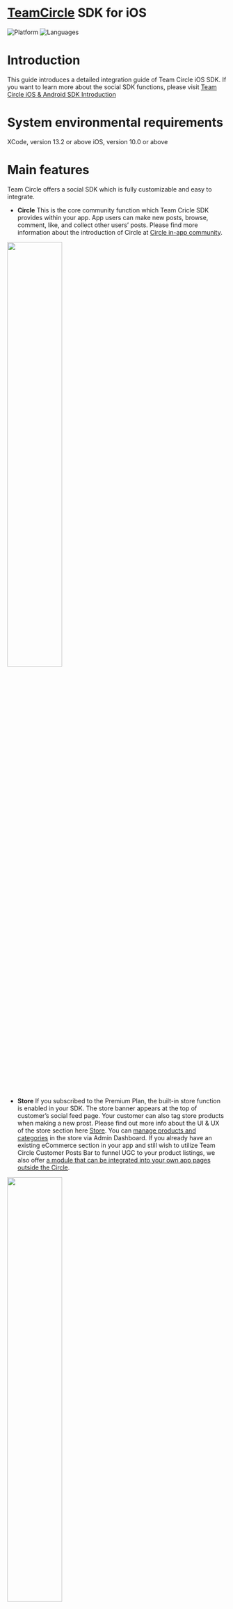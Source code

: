 # [TeamCircle](https://teamcircle.ai) SDK for iOS

![Platform](https://img.shields.io/badge/platform-iOS-orange.svg)
![Languages](https://img.shields.io/badge/language-Swift-orange.svg)

# Introduction
This guide introduces a detailed integration guide of Team Circle iOS SDK. 
If you want to learn more about the social SDK functions, please visit [Team Circle iOS & Android SDK Introduction](https://www.teamcircle.ai/document/Team_Circle_iOS_Android_Social_SDK_Introduction)

# System environmental requirements

XCode, version 13.2 or above
iOS, version 10.0 or above

# Main features

Team Circle offers a social SDK which is fully customizable and easy to integrate.

* **Circle** 
This is the core community function which Team Cricle SDK provides within your app. App users can make new posts, browse, comment, like, and collect other users’ posts. Please find more information about the introduction of Circle at [Circle in-app community](https://www.teamcircle.ai/document/Team_Circle_iOS_Android_Social_SDK_Introduction?target=Circle_in-app_community).

<img src="https://user-images.githubusercontent.com/114135053/192727471-e96837fe-8fa5-43dd-a30f-9bf82c07d392.png" width="50%">

* **Store**
If you subscribed to the Premium Plan, the built-in store function is enabled in your SDK. The store banner appears at the top of customer’s social feed page. Your customer can also tag store products when making a new prost. Please find out more info about the UI & UX of the store section here [Store](https://www.teamcircle.ai/document/Team_Circle_iOS_SDK_Integration_Guide?target=Store). You can [manage products and categories](https://www.teamcircle.ai/document/Team_Circle_Admin_Dashboard_Feature_Introduction?target=Manage_store) in the store via Admin Dashboard. If you already have an existing eCommerce section in your app and still wish to utilize Team Circle Customer Posts Bar to funnel UGC to your product listings, we also offer [a module that can be integrated into your own app pages outside the Circle](https://www.teamcircle.ai/document/Team_Circle_iOS_SDK_Integration_Guide?target=Store).

<img src="https://user-images.githubusercontent.com/114135053/192728188-dd3a80a1-7e8c-480f-a526-fb6f378ed664.png" width="50%">

* **Instant messaging** Customers can chat with others individually using our IM system. We currently support sending text messages, voice messages, photos, videos. An admin can also [link the admin account with a Circle community account](https://www.teamcircle.ai/document/Team_Circle_Admin_Dashboard_Feature_Introduction?target=Link_unlink_accounts). After linking, an “official staff” badge will appear next to the Circle account. Please find more information about details of the IM system here [Instant Messaging](https://www.teamcircle.ai/document/Team_Circle_iOS_Android_Social_SDK_Introduction?target=Instant_messaging).

<img src="https://user-images.githubusercontent.com/114135053/192732545-e686d10f-bd3c-4c70-a7eb-ab1b3f7475d0.png" width="50%">

* **Customizable UI** Circle SDK offers customizable UI components so that you can fine tune the Circle to match the style of the rest of your app. First of all, you may switch between two different themes: Light Theme or Dark Theme. Then, all buttons, text, icons, and click effects can be customized. Please find more information about details of the Customizable UI here [Customizable UI](https://www.teamcircle.ai/document/Team_Circle_iOS_Android_Social_SDK_Introduction?target=Customizable_UI).

<img src="https://user-images.githubusercontent.com/114135053/192732951-bbefef0a-d617-46a9-81f5-24c171a3ef0d.png" width="50%">

# Integration
## Get started
* Sign up at https://www.teamcircle.ai.
* Login and find App ID and App Key in Admin Dashboard → SDK&DOC → App Info, you will need them in the following steps.

## Project configuration
### Step 1 Add cocoapods dependencies
Circle SDK has local data storage and UI interface, so you also need to include the following dependencies in your project:

```bash
IGListKit，SDWebImage，lottie-ios，SnapKit，Giphy，WCDB.swift，AWSS3， HyphenateChat，EMVoiceConvert，MJRefresh，FMDB
```

If your project does not have the above dependent package files, you can also install the dependent packages in the following ways:

```bash
pod 'IGListKit'
pod 'SDWebImage'
pod 'lottie-ios'
pod 'SnapKit'
pod 'Giphy', '~> 1.3.0'
pod 'WCDB.swift'
pod 'HyphenateChat', '3.9.7.1'
pod 'EMVoiceConvert'
pod 'MJRefresh'
pod 'FMDB'
pod 'AWSS3'
pod 'youtube-ios-player-helper'
```

### Step 2 Xcode Settings
In Xcode, go to [Build Setting] > [Architectures] > [Excluded Architectures] > Add armv7

<img src="https://user-images.githubusercontent.com/114135053/192769661-03750b1b-cee4-4349-aff4-5f14626060f4.png" width="50%">

### Step 3 Xcode Add Framework and Bundle
Drag Team CircleSDK.framework and Team CircleSDK.bundle into your project, and do the following as the below image shows:

<img src="https://user-images.githubusercontent.com/114135053/192769856-92cfce4a-65dd-45f0-a139-81d656e18dfc.png" width="50%">

### Step 4 Xcode Add Privacy Permission Description
Add the following lines into info.plist:

Privacy - Microphone Usage Description
Privacy - Photo Library Usage Description
Privacy - Camera Usage Description
Privacy - Media Library Usage Description

### Step 5 Support Portrait Mode Only
Make sure your app supports portrait mode only, because most of our modules and UI components only support portrait mode for now.

### Step 6 Add App Transport Security
In Info.plist，right click, open as, select source code, add the following code:

```bash
<key>NSAppTransportSecurity</key>
<dict>
<key>NSAllowsArbitraryLoads</key>
<true/>
</dict>
```
## TCManagerDelegate callbacks
TCManagerDelegate Callbacks return the results (success or fail) of SDK initialization, login, log out, user data modification, download json file, and unread messages number.

```bash
public protocol TCManagerDelegate : AnyObject {
func teamCirleFail(error:NSError)
func teamCirleSDKInit()
func teamCirleAccountLogin()
func teamCirleAccountLogout()
func teamCirleDeleteAccount()
func teamCirleAccountProfileChange(accountName: String, avatarUrl: String, bio: String)
func shareJsonDownloaded(json: String)
func notificationStateChanged(count: Int)
func messageChanged(count: Int)
func teamCircleTapProduct(productCode: String)
}
```

Error Codes:
20001: SDK initialization fail
20002: Obtain UUID fail
20003: User not login
20004: Feature not supported
20005: IM function is not enabled

## SDK initialization
First, you need to initialize the SDK in application.

Import header file：

```bash
public func initSDK(appId : String, appKey : String, delegate : Any, theme : TCThemeType)
```

Sample Code:

```bash
TCManager.sharedInstance.userLogin(userId: "userId", userName: "userName", avatarUrl: "avatarUrl", userEmail: "userEmail", userBio: "userBio")
```

## User account

**Method:** userLogin

**Description:** After user login to your app, call userLogin to update the user login state and sync data with Circle.

**Parameters:**

```bash
public func userLogin(userId : String, userName : String, avatarUrl : String, userEmail : String, userBio : String)
```
**Sample Code:**

```bash
TCManager.sharedInstance.userLogin(userId: "userId", userName: "userName", avatarUrl: "avatarUrl", userEmail: "userEmail", userBio: "userBio")
```

**Method:** userLogout

**Description:** Description: After user logout from your app, call userLogout to update the user login state and sync data with Circle.

**Parameters:**

```bash
public func userLogout()
```
**Sample Code:**

```bash
TCManager.sharedInstance.userLogout()
```

**Method:** deleteAccount

**Description:** Description: Use this method to clear all personal data of the user in the server.

**Parameters:**

```bash
public func deleteAccount(complete : ((Error?) -> Void))
```
**Sample Code:**

```bash
TCManager.sharedInstance.deleteAccount { error in }
```

## Actions and notifications
There are several types of actions including like, comment, reply, favorite, followed by other users, and posts get featured by admin. All these actions can be sent to customers as push notifications, and you only need to set ‘Push Notification Callback’ in the Admin Dashboard → SDK&DOC → APP Info. After receiving push notifications in the app, the following methods can be used to redirect to Circle Notification Module:

**Method:** jumpToNotificationCenter

**Parameters:**

```bash
public func jumpToNotificationCenter(nav:UINavigationController, complete : ((TCNotificationVCtrl?, Error?) -> Void))
```
**Sample Code:**

```bash
if let navigation = self.navigationController {
  TCManager.sharedInstance.jumpToNotificationCenter(nav: navigation) { notificationVCtrl, error in
    if let vc = notificationVCtrl {
    }
  }
}
```
There are two types of messages received by the server, Circle messages and IM offline messages. The specific parameters are as follows:
| **Param** | **Type** | **Description** |
| --- | --- | --- |
| callbackType | String | Message type:<br>NOTIFICATION: Circle messages;<br>MESSAGE: IM offline messages. |
| callbackData | List<Object> | Data list |
| sign | String | Encryption rules: appKey + callbackData encrypt with MD5 |
  
**Signature sample:**
When you receive notification data as follows: 
```bash
{
  "callbackType": "NOTIFICATION",
  "callbackData": [{
    "notificationType": "FOLLOW",
    "ownerId": "1",
    "accountId": "2",
    "accountName": "Maria",
    "notificationTime": "1661394887563",
    "unreadNum": 11
  }],
  "sign": "e850231501b44e95fea1c8058b11fe3e"
}
```
Suppose your appKey is apmhwgc3, then you need to concatenate the appKey and the received notification data with a semicolon as follows:
```bash
apmhwgc3;[{"notificationType":"FOLLOW","ownerId":"1","accountId":"2","accountName":"Maria","notificationTime":1661394887563,"unreadNum":11}]
```
Finally, encrypt the spliced string above by MD5, and you can get the final encrypted string: **e850231501b44e95fea1c8058b11fe3e**.


CallbackData params of NOTIFICATION:
| **Param** | **Type** | **Description** |
| --- | --- | --- |
| notificationType | String | Notification type:<br>FOLLOW<br>LIKE_POST<br>FEATURED_POST<br>COMMENT<br>LIKE_COMMENT<br>REPLY<br>POST_MENTION<br>COMMENT_MENTION<br>DOWNLOAD_JSON |
| ownerId | String | The user id who receiving the notification |
| accountId | String | The user id who sending the notification |
| accountName | String | The user name who sending the notification |
| notificationTime | Long | Notification sending time, Unix timestamp, unit: ms |

CallbackData params of MESSAGE:
| **Param** | **Type** | **Description** |
| --- | --- | --- |
| messageType | String | Notification type:<br>txt<br>img<br>audio<br>video |
| ownerId | String | The user id who receiving the notification |
| accountId | String | The user id who sending the notification |
| accountName | String | The user name who sending the notification |
| notificationTime | Long | Notification sending time, Unix timestamp, unit: ms |

## Circle - methods
Circle module consists of Feed module, UserCenter module, Search Module, and NewPost Module. The circle SDK provides you with a whole Circle UI component and all small independent UI components that you can use separately.

**Method:** initCircle

**Description:** Add a whole Circle UI component into the navigation controller, so that Feed module, Search module, UserCenter module, and NewPost module are all included.

**Parameters:**

```bash
public func initCircle(complete : ((TCCircleNavController?, Error?) -> Void))
```
**Sample Code:**

```bash
TCManager.sharedInstance.initCircle { circleNavController, error in
  if let circleNav = circleNavController {
  }
}
```
Use the following methods if you want to separately use these UI components:

**Method:** initFeedController

**Description:** In the Feed module, you can view posts, like, comment, favorite, and follow users.

**Parameters:**

```bash
public func initFeedController(nav:UINavigationController, complete : ((TCFeedsVCtrl?, Error?) -> Void))
```
**Sample Code:**

```bash
if let navigation = self.navigationController {
  TCManager.sharedInstance.initFeedController(nav: navigation) { feedVC, error in
    if let feed = feedVC {
    }
  }
}
```

**Method:** initUserCenterBtn

**Description:** UserCenter module shows profile image, username, followers and followings, user’s posts and favorite posts.

**Parameters:**

```bash
public func initUserCenterBtn(frame:CGRect, image : Any, title : String, complete : ((TCMeBtn?, Error?) -> Void))
```
**Sample Code:**

```bash
if let navigation = self.navigationController {
  TCManager.sharedInstance.initUserCenterBtn(frame: CGRect(x: 0, y: 0, width: 35, height: 35), image: UIImage(named: "user"), title: "") { btn, error in
    if let userBtn = btn {
      userBtn.navCtrl = navigation
      self.view.addSubview(userBtn)
    }
  }
}
```

**Method:** initSearchBtn

**Description:** Search module is used to search user accounts and hashtags.

**Parameters:**

```bash
public func initSearchBtn(frame:CGRect, image : Any, title : String, complete : ((TCSearchBtn?, Error?) -> Void))
```
**Sample Code:**

```bash
TCManager.sharedInstance.initSearchBtn(frame: CGRect(x: 0, y: 0, width: 20, height: 20), image: UIImage.init(named: "search"), title: "") { btn, error in
  if let searchBtn = btn {
    self.view.addSubview(searchBtn)
  }
}
```

**Method:** initNewPostBtn

**Description:** NewPost modules is used to send new user post which can be photos or videos. Also you can include product tags if you choose Premium Plan.

**Parameters:**

```bash
public func initNewPostBtn(frame:CGRect, image : Any, title : String, complete : ((TCPostShareBtn?, Error?) -> Void))
```
**Sample Code:**

```bash
TCManager.sharedInstance.initNewPostBtn(frame: CGRect(x: 0, y: 0, width: 20, height: 20), image: UIImage.init(named: "newPost"), title: "") { btn, error in
  if let newPostBtn = btn {
    self.view.addSubview(newPostBtn)
  }
}
```

## Post Attachment
Sometimes an app might have its own unique content that it wishes users can share along with the post. These contents are usually related with the core function of the app. Here are a few examples

* An IoT cookware app can enable users to share their recipe program while posting gourmet photos.
* A fitness app can enable users to share their customized training program while posting stunning results.
* An IoT lighting app can enable users to share the customized holiday light animation programs while showing off the end results.

<img src="https://user-images.githubusercontent.com/114135053/192987251-42b59af8-1ddc-4540-867b-811b32fcb1a9.png" width="30%">

In the above example of XKchrome app (for an IoT lighting hardware), the customers can share a light theme built by themselves along with their posts for others to download and run.

Team Circle SDK allows users to attach a downloadable json file while creating new posts. This file can be downloaded by others and perform functions outside Circle as mentioned in the above examples. Maximum size of a json file is 4096 bytes. If the file size exceeds this size, or the file is in another format such as PDF, your app may upload this file to a server and include the link in the json file. Customized icon, text and image can be uploaded along with the json to represent the shared Json file.

By default, the json file contains the following keys:

1. appId and appLogo: In some cases, you may use the same Circle community among multiple apps, for example, smart cookware app1 and app2 for different models. The appId and appLogo could be used to differentiate the shared Json file in order for the app to properly interact with the Json (such as making the compatible Json downloadable).
2. thumbnail: a thumbnail image file that represents the shared item.
3. name: plain text.
4. content: a json format content

**Method:** setShareJsonController

**Description:** Set your view controller which shows a custom view for selecting and sharing json.

**Parameters:**

```bash
public func setShareJsonController(_ controller: UIViewController, complete : ((Error?) -> Void))
```
**Sample Code:**

```bash
let shareVC = ShareController()
TCManager.sharedInstance.setShareJsonController(shareVC) { error in }
```

**Method:** TCShareControllerDelegate

**Description:** Your view controller that sent to setShareJsonController must conforms this protocol.

**Parameters:**

```bash
public protocol TCShareControllerDelegate : AnyObject { func teamCirleShareClear() }
```
**Sample Code:**

```bash
extension ShareController: TCShareControllerDelegate {
  func teamCirleShareClear() {
  }
}
```

**Method:** setShareJson

**Description:** set the json file to share.

**Parameters:**

```bash
public func setShareJson(shareJson: TCShareJson)
```
**Sample Code:**

```bash
TCManager.sharedInstance.setShareJson(shareJson: TCShareJson(appId: "appId", thumbnail: UIImage(named: "thumbnail"), content: "content", name: "name", appLogo: UIImage(named: "appLogo")))
```

**Method:** setShareJsonIcons

**Description:** Set upload and download icons.

**Parameters:**

```bash
public func setShareJsonIcons(downloadIcon:UIImage, disableDownloadIcon:UIImage, uploadIcon:UIImage) -> Bool
```
**Sample Code:**

```bash
TCManager.sharedInstance.setShareJsonIcons(downloadIcon: UIImage.init(named: "downloadIcon"), disableDownloadIcon: UIImage.init(named: "disableDownloadIcon"), uploadIcon: UIImage.init(named: "uploadIcon"))
```

**Method:** setShareJsonTitle

**Description:** Set title for the json file.

**Parameters:**

```bash
public func setShareJsonTitle(title: String) -> Bool
```
**Sample Code:**

```bash
TCManager.sharedInstance.setShareJsonTitle(title: "Share Json")
```

**Method:** setShareJsonDownloadedTips

**Description:** Set the prompt text while downloading.

**Parameters:**

```bash
public func setShareJsonDownloadedTips(tips: String) -> Bool
```
**Sample Code:**

```bash
TCManager.sharedInstance.setShareJsonDownloadedTips(tips: "Tips")
```

## Store
Your customers can add product tags while creating new posts if you choose our Premium Plan. There are two options of integrating the Store module:
1. Add a whole Store module. A store section will appear at the top of the Circle social feed.
2. Only integrate the Customer Post Bar into your own product detail page if you have existing ecommerce functions in your app.

Both options require entering complete product info in the [Store](https://www.teamcircle.ai/document/Team_Circle_iOS_Android_Social_SDK_Introduction?target=Store) page in the Admin Dashboard.

**Method:** initStoreBtn

**Description:** Add a whole Store Module.

**Parameters:**

```bash
public func initStoreBtn(frame:CGRect, complete : ((TCStoreBtn?, Error?) -> Void))
```
**Sample Code:**

```bash
if let navigation = self.navigationController {
  TCManager.sharedInstance.initStoreBtn(frame: CGRect(x: 0, y: 0, width: 100, height: 200)) { btn, error in
    if let storeBtn = btn {
      storeBtn.navCtrl = navigation
      self.view.addSubview(storeBtn)
    }
  }
}
```

**Method:** initCustomerPostBar

**Description:** Add a Customer Post Bar into your own product detail page.

**Parameters:**

```bash
public func initCustomerPostBar(frame: CGRect, nav:UINavigationController, productId: Int, complete : ((TCStorePostBarView?, Error?) -> Void))
```
**Sample Code:**

```bash
if let navigation = self.navigationController {
  TCManager.sharedInstance.initCustomerPostBar(frame: CGRect(x: 0, y: 100, width: 375, height: 100), nav: navigation, productId: 180) { barView, error in
    if let postBarView = barView {
      self.view.addSubview(postBarView)
    }
  }
}
```

## Instant messaging

**Method:** initIMBtn

**Description:** Add a whole IM system.

**Parameters:**

```bash
public func initIMBtn(frame:CGRect, image : Any, title : String, complete : ((TCIMBtn?, Error?) -> Void))
```
**Sample Code:**

```bash
if let navigation = self.navigationController {
  TCManager.sharedInstance.initIMBtn(frame: CGRect(x: 0, y: 0, width: 35, height: 35), image: UIImage(named: "im"), title: "") { btn, error in
    if let imBtn = btn {
      imBtn.navCtrl = navigation
      self.view.addSubview(imBtn)
    }
  }
}
```

# Customizable UI components
Customization on all UI components is optional, it will use default values if any of the following methods are not called.

## Text fonts and colors
* **Method:** setTextFontRegular <br> **Description:** Set regular text font and color, including post descriptions, comments, replies, etc.

* **Method:** setTextFontBold <br> **Description:** Set bold text font and color, including username.

* **Method:** setTextFontAction <br> **Description:** Set action button text font and color, including follow button.

* **Method:** setTextFontProductName <br> **Description:** Set product name text font and color.

* **Method:** setTextFontProductPrice <br> **Description:** Set product price text font and color.

* **Method:** setProductDescColor <br> **Description:** Set product description text color.

Sample Code:

```bash
TCManager.sharedInstance.setTextFontRegular(font: UIFont.systemFont(ofSize: 14), color: UIColor.white)
TCManager.sharedInstance.setTextFontBold(font: UIFont.boldSystemFont(ofSize: 14), color: UIColor.white)
TCManager.sharedInstance.setTextFontAction(font: UIFont.systemFont(ofSize: 14), color: UIColor.white)
TCManager.sharedInstance.setTextFontProductName(font: UIFont.systemFont(ofSize: 14), color: UIColor.white)
TCManager.sharedInstance.setTextFontProductPrice(font: UIFont.boldSystemFont(ofSize: 18), color: UIColor.white)
TCManager.sharedInstance.setProductDescColor(color: UIColor.white)
```

## Icons
* **Method:** setIconFavorite <br> **Description:** Set icon for favorite-unselected.
<img src="https://user-images.githubusercontent.com/114135053/193207595-31fc189d-cfd0-4545-bf08-a921e70e5ec8.png" width="40%">

* **Method:** setIconFavoriteSelected <br> **Description:** Set icon for favorite-selected.
<img src="https://user-images.githubusercontent.com/114135053/193207820-e7bc98ee-f689-4b05-8b2e-16f145320ffe.png" width="40%">

* **Method:** setIconTag <br> **Description:** Set icon for tag-unselected.
<img src="https://user-images.githubusercontent.com/114135053/193208162-34169299-6d0b-4ce7-aa81-6f66e044eb0b.png" width="40%">

* **Method:** setIconTagSelected <br> **Description:** Set icon for tag-selected.
<img src="https://user-images.githubusercontent.com/114135053/193208063-acba5fd5-e175-419f-9c0a-2359b933eed4.png" width="40%">

* **Method:** setIconLike <br> **Description:** Set icon for like-unselected.
<img src="https://user-images.githubusercontent.com/114135053/193207743-8ce0c13a-fdd0-4a29-abab-40f8c0aa7294.png" width="40%">

* **Method:** setIconLikeSelected <br> **Description:** Set icon for like-selected.
<img src="https://user-images.githubusercontent.com/114135053/193207089-aa46975e-e9a5-4912-8a2e-0a74fa0b5df0.png" width="40%">

* **Method:** setIconShare <br> **Description:** Set icon for share post.
<img src="https://user-images.githubusercontent.com/114135053/193207304-96a4cb64-df41-457b-8cf2-fb6a70055c2a.png" width="40%">

* **Method:** setIconComment <br> **Description:** Set icon for making comments.
<img srchttps://user-images.githubusercontent.com/114135053/193208233-6ca58d96-f7a2-4be9-b314-1548975cce4f.png" width="40%">

* **Method:** setIconNewPost <br> **Description:** Set icon for creating a new post.
<img src="https://user-images.githubusercontent.com/114135053/193207459-4f27af98-21d5-434b-a06b-b6b55b953e69.png" width="40%">

* **Method:** setIconBack <br> **Description:** Set icon for all back buttons.
<img src="https://user-images.githubusercontent.com/114135053/193207889-fac83ce6-6499-4fd9-adf4-1b4e8c5fc1b4.png" width="40%">

* **Method:** setIconEnableSendComment <br> **Description:** Set icon for enable to sending a comments.
<img src="https://github.com/TeamCircleSDK/teamcircle-android-sdk/assets/114135053/77a48f4a-2846-4c33-ad3f-28eeb888d352" width="40%">

* **Method:** setIconDisableSendComment <br> **Description:** Set icon for disable to sending a comments.
<img src="https://github.com/TeamCircleSDK/teamcircle-android-sdk/assets/114135053/69c92f06-f607-4591-8334-16af2991797d" width="40%">

* **Method:** setIconEnableSendGif <br> **Description:** Set icon for enable to sending a GIF.
<img src="https://github.com/TeamCircleSDK/teamcircle-android-sdk/assets/114135053/0963274c-6fb0-4f62-b2a7-24a69435aeb3" width="40%">

* **Method:** setIconDisableSendGif <br> **Description:** Set icon for disable to sending a GIF.
<img src="https://github.com/TeamCircleSDK/teamcircle-android-sdk/assets/114135053/74aa020d-ff4b-4da0-9130-7c0d2d1313e1" width="40%">

* **Method:** setIconEnableSendPhoto <br> **Description:** Set icon for enable to sending photos.
<img src="https://github.com/TeamCircleSDK/teamcircle-android-sdk/assets/114135053/b2df3983-969d-4c6a-83c4-1493103f2abf" width="40%">

* **Method:** setIconDisableSendPhoto <br> **Description:** Set icon for disable to sending photos.
<img src="https://github.com/TeamCircleSDK/teamcircle-android-sdk/assets/114135053/2b0cd44f-1609-4f18-9060-7e7e8505b7fb" width="40%">

* **Method:** setIconMoreOperation <br> **Description:** Set the more operation icon in the upper right corner of the post.
<img src="https://github.com/TeamCircleSDK/teamcircle-android-sdk/assets/114135053/207fddbc-3d3f-4bd7-ba1c-419b257348a4" width="40%">

* **Method:** setIconStore <br> **Description:** Set the icon of the store entrance.
<img src="https://github.com/TeamCircleSDK/teamcircle-android-sdk/assets/114135053/9120307a-9f89-43d9-ade4-1d8352cf0216" width="40%">

* **Method:** setIconProfile <br> **Description:** Set the icon of profile.
<img src="https://github.com/TeamCircleSDK/teamcircle-android-sdk/assets/114135053/2f373b16-7786-4a50-b0c0-94b35226a6ce" width="40%">

* **Method:** setIconChat <br> **Description:** Set the icon of chat.
<img src="https://github.com/TeamCircleSDK/teamcircle-android-sdk/assets/114135053/9935826d-993b-4044-ab1f-161c047da353" width="40%">

* **Method:** setIconProfileMyPost <br> **Description:** Set the icon of my post in profile.
<img src="https://github.com/TeamCircleSDK/teamcircle-android-sdk/assets/114135053/09911c2c-4296-4d38-a4ee-5c63f0f349a0" width="40%">

* **Method:** setIconProfileMyPostSelected <br> **Description:** Set the icon of my post seleted in Profile.
<img src="https://github.com/TeamCircleSDK/teamcircle-android-sdk/assets/114135053/858d7621-357b-486a-b16b-d3d24892bdc6" width="40%">

* **Method:** setIconProfileFavorite <br> **Description:** Set the icon of my favorite in profile.
<img src="https://github.com/TeamCircleSDK/teamcircle-android-sdk/assets/114135053/8ec2a9d7-ff07-4056-87a1-43b461662aa4" width="40%">

* **Method:** setIconProfileFavoriteSelected <br> **Description:** Set the icon of my favorite seleted in profile.
<img src="https://github.com/TeamCircleSDK/teamcircle-android-sdk/assets/114135053/ef0b2a6d-38cb-45ba-8bc7-8b892ce518db" width="40%">


Sample Code:
```bash
TCManager.sharedInstance.setIconFavorite(icon: UIImage(named: "icon"))
TCManager.sharedInstance.setIconFavoriteSelected(icon: UIImage(named: "icon"))
TCManager.sharedInstance.setIconTag(icon: UIImage(named: "icon"))
TCManager.sharedInstance.setIconTagSelected(icon: UIImage(named: "icon"))
TCManager.sharedInstance.setIconLike(icon: UIImage(named: "icon"))
TCManager.sharedInstance.setIconLikeSelected(icon: UIImage(named: "icon"))
TCManager.sharedInstance.setIconShare(icon: UIImage(named: "icon"))
TCManager.sharedInstance.setIconComment(icon: UIImage(named: "icon"))
TCManager.sharedInstance.setIconNewPost(icon: UIImage(named: "icon"))
TCManager.sharedInstance.setIconBack(icon: UIImage(named: "icon"))
TCManager.sharedInstance.setIconEnableSendComment(icon: UIImage(named: "icon"))
TCManager.sharedInstance.setIconDisableSendComment(icon: UIImage(named: "icon"))
TCManager.sharedInstance.setIconEnableSendGif(icon: UIImage(named: "icon"))
TCManager.sharedInstance.setIconDisableSendGif(icon: UIImage(named: "icon"))
TCManager.sharedInstance.setIconEnableSendPhoto(icon: UIImage(named: "icon"))
TCManager.sharedInstance.setIconDisableSendPhoto(icon: UIImage(named: "icon"))
TCManager.sharedInstance.setIconMoreOperation(icon: UIImage(named: "icon"))
TCManager.sharedInstance.setIconStore(icon: UIImage(named: "icon"))
TCManager.sharedInstance.setIconProfile(icon: UIImage(named: "icon"))
TCManager.sharedInstance.setIconChat(icon: UIImage(named: "icon"))
TCManager.sharedInstance.setIconProfileMyPost(icon: UIImage(named: "icon"))
TCManager.sharedInstance.setIconProfileMyPostSelected(icon: UIImage(named: "icon"))
TCManager.sharedInstance.setIconProfileFavorite(icon: UIImage(named: "icon"))
TCManager.sharedInstance.setIconProfileFavoriteSelected(icon: UIImage(named: "icon"))
```
## Colors

* **Method:** setSystemBackgroundColor <br> **Description:** Set the background color of all pages.
<img src="https://user-images.githubusercontent.com/114135053/192998082-93f4eb97-3582-451a-86cf-3381340e22a9.png" width="50%">

* **Method:** setBackgroundEffectColor <br> **Description:** Set the background color of the highlighted section.
<img src="https://user-images.githubusercontent.com/114135053/192998234-79f3e83a-1d75-497f-aea8-8316884e9dcb.png" width="30%">

* **Method:** setLinkColor <br> **Description:** Set all web page link color.
<img src="https://user-images.githubusercontent.com/114135053/192998363-b97d4841-52a9-4a7c-976d-e2cf0828cd66.png" width="30%">

Sample Code:
```bash
TCManager.sharedInstance.setSystemBackgroundColor(color: UIColor.black)
TCManager.sharedInstance.setBackgroundEffectColor(color: UIColor.gray)
TCManager.sharedInstance.setLinkColor(color: UIColor.blue)
```

## Redirect

* **Method:** toStoreVCtrl <br> **Description:** Redirects to the Store view controller.

* **Method:** toUserCenterVCtrl <br> **Description:** Redirects to the UserCenter view controller.

* **Method:** toNewPostVCtrl <br> **Description:** Redirects to the NewPost view controller.

* **Method:** toSearchVCtrl <br> **Description:** Redirects to the Search view controller.

* **Method:** toChatListAction <br> **Description:** Redirects to the Chat view controller.

* **Method:** toChatAction <br> **Description:** Redirects to the Chat view controller.

Sample Code:
```bash
TCManager.sharedInstance.toStoreVCtrl(nav: navigation) { vc, error in
  if let storeVC = vc {
  }
}
TCManager.sharedInstance.toUserCenterVCtrl(nav: navigation) { vc, error in
  if let userVC = vc {
  }
}
TCManager.sharedInstance.toNewPostVCtrl { error in }
TCManager.sharedInstance.toSearchVCtrl { error in }
TCManager.sharedInstance.toChatListAction(nav: navigation)
TCManager.sharedInstance.toChatAction(nav: navigation, conversationId: "conversationId")
```

## Terms and privacy policy

* **Method:** setPrivacyPolicy <br> **Description:** Set privacy policy website url.

* **Method:** setTermsAndConditions <br> **Description:** Set terms and conditions website url.

Sample Code:
```bash
TCManager.sharedInstance.setPrivacyPolicy(url: "url")
TCManager.sharedInstance.setTermsAndConditions(url: "url")
```
If the links are not entered,these two documents will remain hidden.
